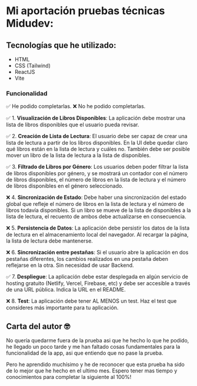 # Mi aportación pruebas técnicas Midudev:

## Tecnologías que he utilizado:

- HTML
- CSS (Tailwind)
- ReactJS
- Vite

### Funcionalidad

✅ He podido completarlas.
❌ No he podido completarlas.

✅ 1. **Visualización de Libros Disponibles**: La aplicación debe mostrar una lista de libros disponibles que el usuario pueda revisar.

✅ 2. **Creación de Lista de Lectura**: El usuario debe ser capaz de crear una lista de lectura a partir de los libros disponibles. En la UI debe quedar claro qué libros están en la lista de lectura y cuáles no. También debe ser posible mover un libro de la lista de lectura a la lista de disponibles.

✅ 3. **Filtrado de Libros por Género**: Los usuarios deben poder filtrar la lista de libros disponibles por género, y se mostrará un contador con el número de libros disponibles, el número de libros en la lista de lectura y el número de libros disponibles en el género seleccionado.

❌ 4. **Sincronización de Estado**: Debe haber una sincronización del estado global que refleje el número de libros en la lista de lectura y el número de libros todavía disponibles. Si un libro se mueve de la lista de disponibles a la lista de lectura, el recuento de ambos debe actualizarse en consecuencia.

❌ 5. **Persistencia de Datos**: La aplicación debe persistir los datos de la lista de lectura en el almacenamiento local del navegador. Al recargar la página, la lista de lectura debe mantenerse.

❌ 6. **Sincronización entre pestañas**: Si el usuario abre la aplicación en dos pestañas diferentes, los cambios realizados en una pestaña deben reflejarse en la otra. Sin necesidad de usar Backend.

✅ 7. **Despliegue**: La aplicación debe estar desplegada en algún servicio de hosting gratuito (Netlify, Vercel, Firebase, etc) y debe ser accesible a través de una URL pública. Indica la URL en el README.

❌ 8. **Test**: La aplicación debe tener AL MENOS un test. Haz el test que consideres más importante para tu aplicación.

## Carta del autor 🤓

No quería quedarme fuera de la prueba asi que he hecho lo que he podido, he llegado un poco tarde y me han faltado cosas fundamentales para la funcionalidad de la app, asi que entiendo que no pase la prueba.

Pero he aprendido muchísimo y he de reconocer que esta prueba ha sido de lo mejor que he hecho en el ultimo mes. Espero tener mas tiempo y conocimientos para completar la siguiente al 100%!
